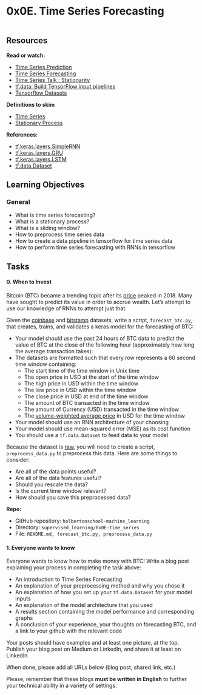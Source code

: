 <h1 class="gap">0x0E. Time Series Forecasting</h1>

<p><img src="https://holbertonintranet.s3.amazonaws.com/uploads/medias/2020/7/3b16b59e54876f2cc4fe9dcf887ac40585057e2c.jpg?X-Amz-Algorithm=AWS4-HMAC-SHA256&amp;X-Amz-Credential=AKIARDDGGGOUWMNL5ANN%2F20201213%2Fus-east-1%2Fs3%2Faws4_request&amp;X-Amz-Date=20201213T152857Z&amp;X-Amz-Expires=86400&amp;X-Amz-SignedHeaders=host&amp;X-Amz-Signature=77446af6906bbcfeafbb2cdde79a7c551e7fbec26bfa5af47145ea20e2db4ed8" alt="" style=""></p>

<h2>Resources</h2>
<p><strong>Read or watch:</strong></p>
<ul>
<li><a href="/rltoken/HmkmzkQ7_A-h5KKzFQ_tJg" title="Time Series Prediction" target="_blank">Time Series Prediction</a></li>
<li><a href="/rltoken/_QoRZ53rwY7yYVV2SM3frw" title="Time Series Forecasting" target="_blank">Time Series Forecasting</a></li>
<li><a href="/rltoken/jLo-utlk8pzUzIMRbOJAPA" title="Time Series Talk : Stationarity" target="_blank">Time Series Talk : Stationarity</a></li>
<li><a href="/rltoken/ulRRdAVAZr2KYM2ghlBRNQ" title="tf.data: Build TensorFlow input pipelines" target="_blank">tf.data: Build TensorFlow input pipelines</a></li>
<li><a href="/rltoken/7H-EjwlfVHGCoWHDCjIU-g" title="Tensorflow Datasets" target="_blank">Tensorflow Datasets</a></li>
</ul>

<p><strong>Definitions to skim</strong></p>
<ul>
<li><a href="/rltoken/eDzuZndaRfiXvecn4KvoHQ" title="Time Series" target="_blank">Time Series</a></li>
<li><a href="/rltoken/JN26Hp5uM1OgIPUkF1gsYA" title="Stationary Process" target="_blank">Stationary Process</a></li>
</ul>

<p><strong>References:</strong></p>
<ul>
<li><a href="/rltoken/1aM6PvPAN3kdBtvLB_hnrw" title="tf.keras.layers.SimpleRNN" target="_blank">tf.keras.layers.SimpleRNN</a></li>
<li><a href="/rltoken/PUtluakWAs8wcw3rsmYJ2A" title="tf.keras.layers.GRU" target="_blank">tf.keras.layers.GRU</a></li>
<li><a href="/rltoken/0Cocg6XxDqjxeAUKYQLhGg" title="tf.keras.layers.LSTM" target="_blank">tf.keras.layers.LSTM</a></li>
<li><a href="/rltoken/Wzagcu07guZFjx88UTmIBA" title="tf.data.Dataset" target="_blank">tf.data.Dataset</a></li>
</ul>

<h2>Learning Objectives</h2>
<h3>General</h3>
<ul>
<li>What is time series forecasting?</li>
<li>What is a stationary process?</li>
<li>What is a sliding window?</li>
<li>How to preprocess time series data</li>
<li>How to create a data pipeline in tensorflow for time series data</li>
<li>How to perform time series forecasting with RNNs in tensorflow</li>
</ul>

<h2 class="gap">Tasks</h2>

<section class="formatted-content">
            <div data-role="task5395" data-position="1">
              <div class=" clearfix gap" id="task-5395">
<span id="user_id" data-id="1283"></span>

<h4 class="task">
0. When to Invest
</h4>

<!-- Progress vs Score -->

<!-- Task Body -->
<p>Bitcoin (BTC) became a trending topic after its <a href="/rltoken/vjTWl4bomgHoPdlYDGJM0w" title="price" target="_blank">price</a> peaked in 2018. Many have sought to predict its value in order to accrue wealth. Let’s attempt to use our knowledge of RNNs to attempt just that.</p>

<p>Given the <a href="/rltoken/_-9LQxYpc6qTM7K_AI58-g" title="coinbase" target="_blank">coinbase</a> and <a href="/rltoken/0zZKYc5-xlxGFbxTfCVrBA" title="bitstamp" target="_blank">bitstamp</a> datasets, write a script, <code>forecast_btc.py</code>, that creates, trains, and validates a keras model for the forecasting of BTC:</p>

<ul>
<li>Your model should use the past 24 hours of BTC data to predict the value of BTC at the close of the following hour (approximately how long the average transaction takes):</li>
<li>The datasets are formatted such that every row represents a 60 second time window containing:

<ul>
<li>The start time of the time window in Unix time</li>
<li>The open price in USD at the start of the time window</li>
<li>The high price in USD within the time window</li>
<li>The low price in USD within the time window</li>
<li>The close price in USD at end of the time window</li>
<li>The amount of BTC transacted in the time window</li>
<li>The amount of Currency (USD) transacted in the time window</li>
<li>The <a href="/rltoken/79YPxEkzc7Q1rc92f1MOOQ" title="volume-weighted average price" target="_blank">volume-weighted average price</a> in USD for the time window</li>
</ul></li>
<li>Your model should use an RNN architecture of your choosing</li>
<li>Your model should use mean-squared error (MSE) as its cost function</li>
<li>You should use a <code>tf.data.Dataset</code> to feed data to your model</li>
</ul>

<p>Because the dataset is <a href="/rltoken/Keixv8XzPLglpNSCkUiOpQ" title="raw" target="_blank">raw</a>, you will need to create a script, <code>preprocess_data.py</code> to preprocess this data. Here are some things to consider:</p>

<ul>
<li>Are all of the data points useful?</li>
<li>Are all of the data features useful?</li>
<li>Should you rescale the data?</li>
<li>Is the current time window relevant?</li>
<li>How should you save this preprocessed data?</li>
</ul>

<!-- Task URLs -->

<!-- Github information -->
<p class="sm-gap"><strong>Repo:</strong></p>
<ul>
    <li>GitHub repository: <code>holbertonschool-machine_learning</code></li>
    <li>Directory: <code>supervised_learning/0x0E-time_series</code></li>
    <li>File: <code>README.md, forecast_btc.py, preprocess_data.py</code></li>
</ul>

</div>

</div>

</div>
 
<span id="user_id" data-id="1283"></span>

</div>



<h4 class="task">1. Everyone wants to know</h4>

<!-- Progress vs Score -->

<!-- Task Body -->
<p>Everyone wants to know how to make money with BTC! Write a blog post explaining your process in completing the task above:</p>

<ul>
<li>An introduction to Time Series Forecasting</li>
<li>An explanation of your preprocessing method and why you chose it</li>
<li>An explanation of how you set up your <code>tf.data.Dataset</code> for your model inputs</li>
<li>An explanation of the model architecture that you used</li>
<li>A results section containing the model performance and corresponding graphs</li>
<li>A conclusion of your experience, your thoughts on forecasting BTC, and a link to your github with the relevant code</li>
</ul>

<p>Your posts should have examples and at least one picture, at the top. Publish your blog post on Medium or LinkedIn, and share it at least on LinkedIn.</p>

<p>When done, please add all URLs below (blog post, shared link, etc.)</p>

<p>Please, remember that these blogs <strong>must be written in English</strong> to further your technical ability in a variety of settings.</p>

</div>
 
</div>
</section>
